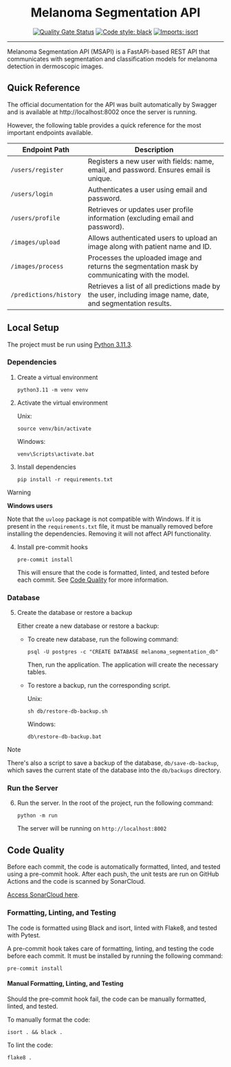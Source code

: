<h1 align="center">Melanoma Segmentation API</h1>

<p align="center">
   <a href="https://sonarcloud.io/summary/new_code?id=fedemelo_MSAPI"><img src="https://sonarcloud.io/api/project_badges/measure?project=fedemelo_MSAPI&metric=alert_status" alt="Quality Gate Status"></a>
   <a href="https://github.com/psf/black"><img src="https://img.shields.io/badge/code%20style-black-000000.svg" alt="Code style: black"></a>
   <a href="https://pycqa.github.io/isort/"><img src="https://img.shields.io/badge/%20imports-isort-%231674b1?style=flat&labelColor=ef8336" alt="Imports: isort"></a>
</p>


---


Melanoma Segmentation API (MSAPI) is a FastAPI-based REST API that communicates with segmentation and classification models for melanoma detection in dermoscopic images.

## Quick Reference

The official documentation for the API was built automatically by Swagger and is available at http://localhost:8002 once the server is running.

However, the following table provides a quick reference for the most important endpoints available.

| **Endpoint Path**           | **Description**                                                                                              |
|------------------------------|--------------------------------------------------------------------------------------------------------------|
| `/users/register`            | Registers a new user with fields: name, email, and password. Ensures email is unique.                       |
| `/users/login`               | Authenticates a user using email and password.                                                              |
| `/users/profile`             | Retrieves or updates user profile information (excluding email and password).                               |
| `/images/upload`             | Allows authenticated users to upload an image along with patient name and ID.                              |
| `/images/process`            | Processes the uploaded image and returns the segmentation mask by communicating with the model.             |
| `/predictions/history`       | Retrieves a list of all predictions made by the user, including image name, date, and segmentation results. |

## Local Setup

The project must be run using [Python 3.11.3](https://www.python.org/downloads/release/python-3113/).

### Dependencies

1. Create a virtual environment

   ```shell
   python3.11 -m venv venv
   ```

2. Activate the virtual environment

   Unix:

   ```shell
   source venv/bin/activate
   ```

   Windows:

   ```batch
   venv\Scripts\activate.bat
   ```

3. Install dependencies

   ```shell
   pip install -r requirements.txt
   ```

> [!WARNING]
> **Windows users**
>
> Note that the `uvloop` package is not compatible with Windows. If it is present in the `requirements.txt` file, it must be manually removed before installing the dependencies. Removing it will not affect API functionality.


4. Install pre-commit hooks

   ```shell
   pre-commit install
   ```

   This will ensure that the code is formatted, linted, and tested before each commit. See [Code Quality](#code-quality) for more information.

### Database

5. Create the database or restore a backup

   Either create a new database or restore a backup:
   - To create new database, run the following command:
      ```shell
      psql -U postgres -c "CREATE DATABASE melanoma_segmentation_db"
      ```
      Then, run the application. The application will create the necessary tables.

   - To restore a backup, run the corresponding script.

      Unix:

      ```shell
      sh db/restore-db-backup.sh
      ```

      Windows:

      ```batch
      db\restore-db-backup.bat
      ```
   
 > [!NOTE] 
 > There's also a script to save a backup of the database, `db/save-db-backup`, which saves the current state of the database into the `db/backups` directory.

### Run the Server

6. Run the server. In the root of the project, run the following command:

   ```shell
   python -m run
   ```

   The server will be running on `http://localhost:8002`

## Code Quality

Before each commit, the code is automatically formatted, linted, and tested using a pre-commit hook.
After each push, the unit tests are run on GitHub Actions and the code is scanned by SonarCloud.

[Access SonarCloud here](https://sonarcloud.io/project/configuration/GitHubActions?id=fedemelo_MSAPI).

### Formatting, Linting, and Testing

The code is formatted using Black and isort, linted with Flake8, and tested with Pytest.

A pre-commit hook takes care of formatting, linting, and testing the code before each commit. It must be installed by running the following command:

```shell
pre-commit install
```

#### Manual Formatting, Linting, and Testing

Should the pre-commit hook fail, the code can be manually formatted, linted, and tested.

To manually format the code:

```shell
isort . && black .
```

To lint the code:

```shell
flake8 .
```
